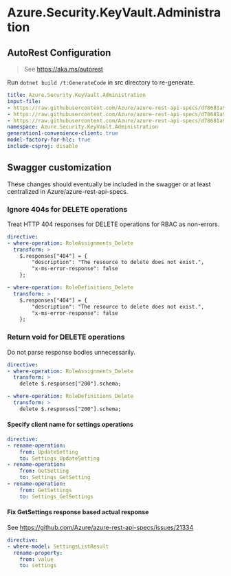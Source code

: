 # Azure.Security.KeyVault.Administration

## AutoRest Configuration

> See https://aka.ms/autorest

Run `dotnet build /t:GenerateCode` in src directory to re-generate.

``` yaml
title: Azure.Security.KeyVault.Administration
input-file:
- https://raw.githubusercontent.com/Azure/azure-rest-api-specs/d78681a9d322bbd8d33ecaad7e6aaa2d513513b4/specification/keyvault/data-plane/Microsoft.KeyVault/preview/7.4-preview.1/rbac.json
- https://raw.githubusercontent.com/Azure/azure-rest-api-specs/d78681a9d322bbd8d33ecaad7e6aaa2d513513b4/specification/keyvault/data-plane/Microsoft.KeyVault/preview/7.4-preview.1/backuprestore.json
- https://raw.githubusercontent.com/Azure/azure-rest-api-specs/d78681a9d322bbd8d33ecaad7e6aaa2d513513b4/specification/keyvault/data-plane/Microsoft.KeyVault/preview/7.4-preview.1/settings.json
namespace: Azure.Security.KeyVault.Administration
generation1-convenience-client: true
model-factory-for-hlc: true
include-csproj: disable
```

## Swagger customization

These changes should eventually be included in the swagger or at least centralized in Azure/azure-rest-api-specs.

### Ignore 404s for DELETE operations

Treat HTTP 404 responses for DELETE operations for RBAC as non-errors.

``` yaml
directive:
- where-operation: RoleAssignments_Delete
  transform: >
    $.responses["404"] = {
        "description": "The resource to delete does not exist.",
        "x-ms-error-response": false
    };

- where-operation: RoleDefinitions_Delete
  transform: >
    $.responses["404"] = {
        "description": "The resource to delete does not exist.",
        "x-ms-error-response": false
    };
```

### Return void for DELETE operations

Do not parse response bodies unnecessarily.

``` yaml
directive:
- where-operation: RoleAssignments_Delete
  transform: >
    delete $.responses["200"].schema;

- where-operation: RoleDefinitions_Delete
  transform: >
    delete $.responses["200"].schema;
```

#### Specify client name for settings operations

``` yaml
directive:
- rename-operation:
    from: UpdateSetting
    to: Settings_UpdateSetting
- rename-operation:
    from: GetSetting
    to: Settings_GetSetting
- rename-operation:
    from: GetSettings
    to: Settings_GetSettings
```

#### Fix GetSettings response based actual response

See https://github.com/Azure/azure-rest-api-specs/issues/21334

``` yaml
directive:
- where-model: SettingsListResult
  rename-property:
    from: value
    to: settings
```
